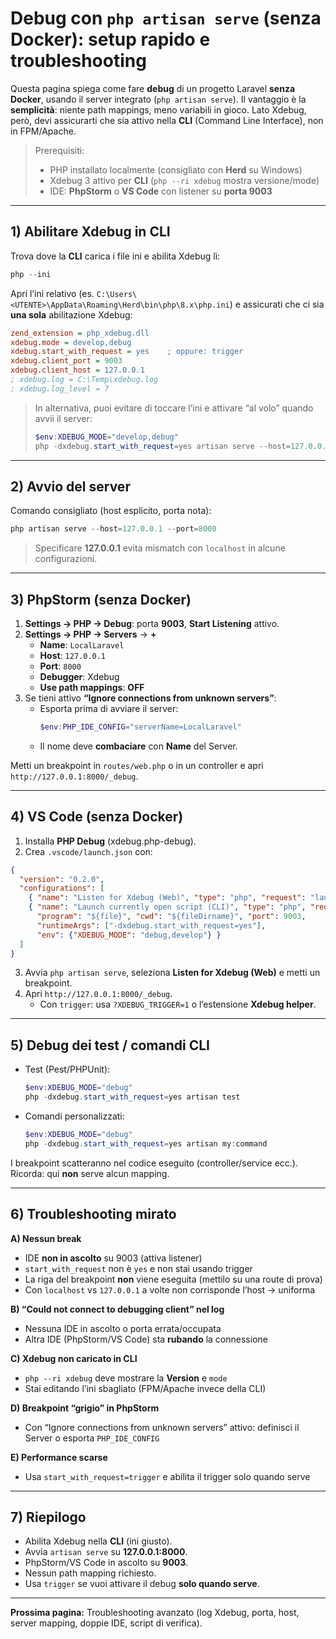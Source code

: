 # Debug con `php artisan serve` (senza Docker): setup rapido e troubleshooting

Questa pagina spiega come fare **debug** di un progetto Laravel **senza Docker**, usando il server integrato (`php artisan serve`). Il vantaggio è la **semplicità**: niente path mappings, meno variabili in gioco. Lato Xdebug, però, devi assicurarti che sia attivo nella **CLI** (Command Line Interface), non in FPM/Apache.

> Prerequisiti:
> - PHP installato localmente (consigliato con **Herd** su Windows)
> - Xdebug 3 attivo per **CLI** (`php --ri xdebug` mostra versione/mode)
> - IDE: **PhpStorm** o **VS Code** con listener su **porta 9003**

---

## 1) Abilitare Xdebug in CLI

Trova dove la **CLI** carica i file ini e abilita Xdebug lì:

```powershell
php --ini
```

Apri l’ini relativo (es. `C:\Users\<UTENTE>\AppData\Roaming\Herd\bin\php\8.x\php.ini`) e assicurati che ci sia **una sola** abilitazione Xdebug:

```ini
zend_extension = php_xdebug.dll
xdebug.mode = develop,debug
xdebug.start_with_request = yes    ; oppure: trigger
xdebug.client_port = 9003
xdebug.client_host = 127.0.0.1
; xdebug.log = C:\Temp\xdebug.log
; xdebug.log_level = 7
```

> In alternativa, puoi evitare di toccare l’ini e attivare “al volo” quando avvii il server:
> ```powershell
> $env:XDEBUG_MODE="develop,debug"
> php -dxdebug.start_with_request=yes artisan serve --host=127.0.0.1 --port=8000
> ```

---

## 2) Avvio del server

Comando consigliato (host esplicito, porta nota):

```powershell
php artisan serve --host=127.0.0.1 --port=8000
```

> Specificare **127.0.0.1** evita mismatch con `localhost` in alcune configurazioni.

---

## 3) PhpStorm (senza Docker)

1. **Settings → PHP → Debug**: porta **9003**, **Start Listening** attivo.
2. **Settings → PHP → Servers** → **+**
    - **Name**: `LocalLaravel`
    - **Host**: `127.0.0.1`
    - **Port**: `8000`
    - **Debugger**: Xdebug
    - **Use path mappings**: **OFF**
3. Se tieni attivo **“Ignore connections from unknown servers”**:
    - Esporta prima di avviare il server:
      ```powershell
      $env:PHP_IDE_CONFIG="serverName=LocalLaravel"
      ```
    - Il nome deve **combaciare** con **Name** del Server.

Metti un breakpoint in `routes/web.php` o in un controller e apri `http://127.0.0.1:8000/_debug`.

---

## 4) VS Code (senza Docker)

1. Installa **PHP Debug** (xdebug.php-debug).
2. Crea `.vscode/launch.json` con:
```json
{
  "version": "0.2.0",
  "configurations": [
    { "name": "Listen for Xdebug (Web)", "type": "php", "request": "launch", "port": 9003 },
    { "name": "Launch currently open script (CLI)", "type": "php", "request": "launch",
      "program": "${file}", "cwd": "${fileDirname}", "port": 9003,
      "runtimeArgs": ["-dxdebug.start_with_request=yes"],
      "env": {"XDEBUG_MODE": "debug,develop"} }
  ]
}
```
3. Avvia `php artisan serve`, seleziona **Listen for Xdebug (Web)** e metti un breakpoint.
4. Apri `http://127.0.0.1:8000/_debug`.
    - Con `trigger`: usa `?XDEBUG_TRIGGER=1` o l’estensione **Xdebug helper**.

---

## 5) Debug dei test / comandi CLI

- Test (Pest/PHPUnit):
  ```powershell
  $env:XDEBUG_MODE="debug"
  php -dxdebug.start_with_request=yes artisan test
  ```
- Comandi personalizzati:
  ```powershell
  $env:XDEBUG_MODE="debug"
  php -dxdebug.start_with_request=yes artisan my:command
  ```

I breakpoint scatteranno nel codice eseguito (controller/service ecc.). Ricorda: qui **non** serve alcun mapping.

---

## 6) Troubleshooting mirato

**A) Nessun break**
- IDE **non in ascolto** su 9003 (attiva listener)
- `start_with_request` non è `yes` e non stai usando trigger
- La riga del breakpoint **non** viene eseguita (mettilo su una route di prova)
- Con `localhost` vs `127.0.0.1` a volte non corrisponde l’host → uniforma

**B) “Could not connect to debugging client” nel log**
- Nessuna IDE in ascolto o porta errata/occupata
- Altra IDE (PhpStorm/VS Code) sta **rubando** la connessione

**C) Xdebug non caricato in CLI**
- `php --ri xdebug` deve mostrare la **Version** e `mode`
- Stai editando l’ini sbagliato (FPM/Apache invece della CLI)

**D) Breakpoint “grigio” in PhpStorm**
- Con “Ignore connections from unknown servers” attivo: definisci il Server o esporta `PHP_IDE_CONFIG`

**E) Performance scarse**
- Usa `start_with_request=trigger` e abilita il trigger solo quando serve

---

## 7) Riepilogo

- Abilita Xdebug nella **CLI** (ini giusto).
- Avvia `artisan serve` su **127.0.0.1:8000**.
- PhpStorm/VS Code in ascolto su **9003**.
- Nessun path mapping richiesto.
- Usa `trigger` se vuoi attivare il debug **solo quando serve**.

---

**Prossima pagina:** Troubleshooting avanzato (log Xdebug, porta, host, server mapping, doppie IDE, script di verifica).
